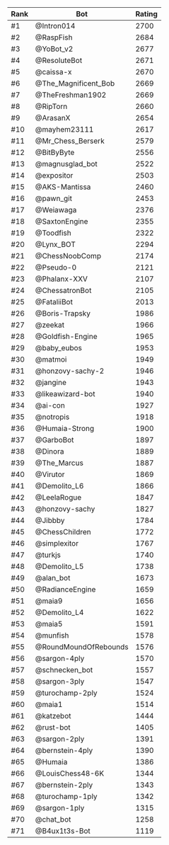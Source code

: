 Rank|Bot|Rating
---|---|---
#1|@Intron014|2700
#2|@RaspFish|2684
#3|@YoBot_v2|2677
#4|@ResoluteBot|2671
#5|@caissa-x|2670
#6|@The_Magnificent_Bob|2669
#7|@TheFreshman1902|2669
#8|@RipTorn|2660
#9|@ArasanX|2654
#10|@mayhem23111|2617
#11|@Mr_Chess_Berserk|2579
#12|@BitByByte|2556
#13|@magnusglad_bot|2522
#14|@expositor|2503
#15|@AKS-Mantissa|2460
#16|@pawn_git|2453
#17|@Weiawaga|2376
#18|@SaxtonEngine|2355
#19|@Toodfish|2322
#20|@Lynx_BOT|2294
#21|@ChessNoobComp|2174
#22|@Pseudo-0|2121
#23|@Phalanx-XXV|2107
#24|@ChessatronBot|2105
#25|@FataliiBot|2013
#26|@Boris-Trapsky|1986
#27|@zeekat|1966
#28|@Goldfish-Engine|1965
#29|@baby_eubos|1953
#30|@matmoi|1949
#31|@honzovy-sachy-2|1946
#32|@jangine|1943
#33|@likeawizard-bot|1940
#34|@ai-con|1927
#35|@notropis|1918
#36|@Humaia-Strong|1900
#37|@GarboBot|1897
#38|@Dinora|1889
#39|@The_Marcus|1887
#40|@Virutor|1869
#41|@Demolito_L6|1866
#42|@LeelaRogue|1847
#43|@honzovy-sachy|1827
#44|@Jibbby|1784
#45|@ChessChildren|1772
#46|@simplexitor|1767
#47|@turkjs|1740
#48|@Demolito_L5|1738
#49|@alan_bot|1673
#50|@RadianceEngine|1659
#51|@maia9|1656
#52|@Demolito_L4|1622
#53|@maia5|1591
#54|@munfish|1578
#55|@RoundMoundOfRebounds|1576
#56|@sargon-4ply|1570
#57|@schnecken_bot|1557
#58|@sargon-3ply|1547
#59|@turochamp-2ply|1524
#60|@maia1|1514
#61|@katzebot|1444
#62|@rust-bot|1405
#63|@sargon-2ply|1391
#64|@bernstein-4ply|1390
#65|@Humaia|1386
#66|@LouisChess48-6K|1344
#67|@bernstein-2ply|1343
#68|@turochamp-1ply|1342
#69|@sargon-1ply|1315
#70|@chat_bot|1258
#71|@B4ux1t3s-Bot|1119
